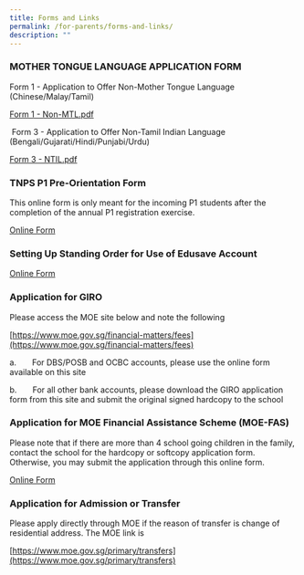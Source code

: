 ```yaml
---
title: Forms and Links
permalink: /for-parents/forms-and-links/
description: ""
---
```

### **MOTHER TONGUE LANGUAGE APPLICATION FORM**

Form 1 - Application to Offer Non-Mother Tongue Language (Chinese/Malay/Tamil)  
  
[Form 1 - Non-MTL.pdf](/files/Form%201%20-%20Non-MTL.pdf)
  
 Form 3 - Application to Offer Non-Tamil Indian Language (Bengali/Gujarati/Hindi/Punjabi/Urdu)  
  
[Form 3 - NTIL.pdf](/files/Form%203%20-%20NTIL.pdf)
  
  

### **TNPS P1 Pre-Orientation Form**

This online form is only meant for the incoming P1 students after the completion of the annual P1 registration exercise.

<u>Online Form</u>

  

### **Setting Up Standing Order for Use of Edusave Account**

  
[Online Form](https://form.gov.sg/#!/5be24a1bb3f842000fdc4e59)  
  
  

### **Application for GIRO**

Please access the MOE site below and note the following  

[https://www.moe.gov.sg/financial-matters/fees](https://www.moe.gov.sg/financial-matters/fees)

a.       For DBS/POSB and OCBC accounts, please use the online form available on this site

b.       For all other bank accounts, please download the GIRO application form from this site and submit the original signed hardcopy to the school

  

### **Application for MOE Financial Assistance Scheme (MOE-FAS)**

Please note that if there are more than 4 school going children in the family, contact the school for the hardcopy or softcopy application form. Otherwise, you may submit the application through this online form.

<u>Online Form</u>

  

### **Application for Admission or Transfer**

Please apply directly through MOE if the reason of transfer is change of residential address. The MOE link is

[https://www.moe.gov.sg/primary/transfers](https://www.moe.gov.sg/primary/transfers)